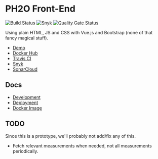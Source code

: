 # PH2O Front-End

[![Build Status](https://travis-ci.com/NTNU-TIO4852-2020-Gr2/frontend.svg?branch=master)](https://travis-ci.com/NTNU-TIO4852-2020-Gr2/frontend)
[![Snyk](https://snyk.io/test/github/NTNU-TIO4852-2020-Gr2/frontend/badge.svg)](https://snyk.io/test/github/NTNU-TIO4852-2020-Gr2/frontend)
[![Quality Gate Status](https://sonarcloud.io/api/project_badges/measure?branch=master&project=NTNU-TIO4852-2020-Gr2_frontend&metric=alert_status)](https://sonarcloud.io/dashboard?id=NTNU-TIO4852-2020-Gr2_frontend)

Using plain HTML, JS and CSS with Vue.js and Bootstrap (none of that fancy magical stuff).

- [Demo](https://eit.haavard.cloud)
- [Docker Hub](https://hub.docker.com/r/NTNU-TIO4852-2020-Gr2/frontend)
- [Travis CI](https://travis-ci.org/NTNU-TIO4852-2020-Gr2/frontend)
- [Snyk](https://snyk.io/test/github/NTNU-TIO4852-2020-Gr2/frontend)
- [SonarCloud](https://sonarcloud.io/dashboard?id=NTNU-TIO4852-2020-Gr2_frontend)

## Docs

- [Development](docs/development.md)
- [Deployment](docs/deployment.md)
- [Docker Image](docs/docker-image.md)

## TODO

Since this is a prototype, we'll probably not add/fix any of this.

- Fetch relevant measurements when needed, not all measurements periodically.
